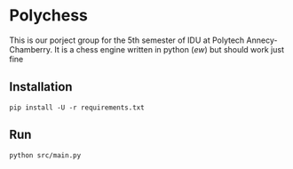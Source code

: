 # Polychess
This is our porject group for the 5th semester of IDU at Polytech Annecy-Chamberry.
It is a chess engine written in python (*ew*) but should work just fine

## Installation
```shell
pip install -U -r requirements.txt
```

## Run
```shell
python src/main.py
```
